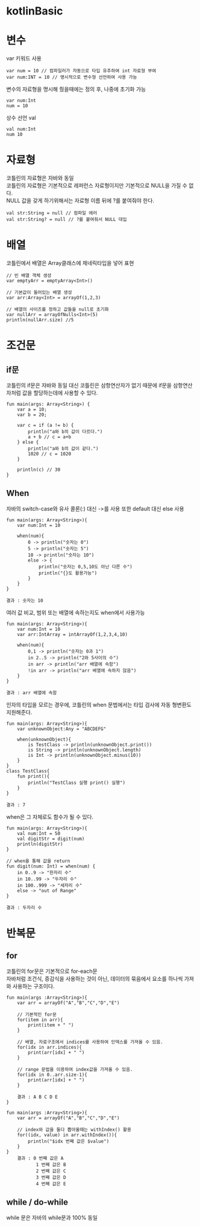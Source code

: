 # kotlinBasic
 
# 변수

var 키워드 사용
```
var num = 10 // 컴파일러가 자동으로 타입 유추하여 int 자료형 부여
var num:INT = 10 // 명시적으로 변수형 선언하여 사용 가능
```
변수의 자료형을 명시해 줬을때에는 정의 후, 나중에 초기화 가능
```
var num:Int
num = 10
```

상수 선언 val
```
val num:Int
num 10
```

# 자료형
코틀린의 자료형은 자바와 동일  
코틀린의 자료형은 기본적으로 레퍼런스 자료형이지만 기본적으로 NULL을 가질 수 없다.  
NULL 값을 갖게 하기위해서는 자료형 이름 뒤에 ?를 붙여줘야 한다.
```
val str:String = null // 컴파일 에러
val str:String? = null // ?를 붙여줘서 NULL 대입
```

# 배열
코틀린에서 배열은 Array클래스에 제네릭타입을 넣어 표현
```
// 빈 배열 객체 생성
var emptyArr = emptyArray<Int>()

// 기본값이 들어있는 배열 생성
var arr:Array<Int> = arrayOf(1,2,3)

// 배열의 사이즈를 정하고 값들을 null로 초기화
var nullArr = arrayOfNulls<Int>(5)
println(nullArr.size) //5
```

# 조건문

## if문  
코틀린의 if문은 자바와 동일
대신 코틀린은 삼항연산자가 없기 때문에 if문을 삼항연산자처럼 값을 할당하는데에 사용할 수 있다.
```
fun main(args: Array<String>) {
    var a = 10;
    var b = 20;

    var c = if (a != b) {
        println("a와 b의 값이 다르다.")
        a + b // c = a+b
    } else {
        println("a와 b의 값이 같다.")
        1020 // c = 1020
    }

    println(c) // 30
}
```

## When
자바의 switch-case와 유사
콜론(:) 대신 ->를 사용 또한 default 대신 else 사용
```
fun main(args: Array<String>){
    var num:Int = 10

    when(num){
        0 -> println("숫자는 0")
        5 -> println("숫자는 5")
        10 -> println("숫자는 10")
        else -> {
            println("숫자는 0,5,10도 아닌 다른 수")
            println("{}도 활용가능")
        }
    }
}

결과 : 숫자는 10
```
여러 값 비교, 범위 또는 배열에 속하는지도 when에서 사용가능
```
fun main(args: Array<String>){
    var num:Int = 10
    var arr:IntArray = intArrayOf(1,2,3,4,10)
    
    when(num){
        0,1 -> println("숫자는 0과 1")
        in 2..5 -> println("2와 5사이의 수")
        in arr -> println("arr 배열에 속함")
        !in arr -> println("arr 배열에 속하지 않음")
    }
}

결과 : arr 배열에 속함
```
인자의 타입을 모르는 경우에, 코틀린의 when 문법에서는 타입 검사에 자동 형변환도 지원해준다.
```
fun main(args: Array<String>){
    var unknownObject:Any = "ABCDEFG"
    
    when(unknownObject){
        is TestClass -> println(unknownObject.print())
        is String -> println(unknownObject.length)
        is Int -> println(unknownObject.minus(10))
    }
}
class TestClass{
    fun print(){
        println("TestClass 실행 print() 실행")
    }
}

결과 : 7
```
when은 그 자체로도 함수가 될 수 있다.
```
fun main(args: Array<String>){
    val num:Int = 50
    val digitStr = digit(num)
    println(digitStr)
}

// when을 통해 값을 return
fun digit(num: Int) = when(num) {
    in 0..9 -> "한자리 수"
    in 10..99 -> "두자리 수"
    in 100..999 -> "세자리 수"
    else -> "out of Range"
}

결과 : 두자리 수
```

# 반복문

## for
코틀린의 for문은 기본적으로 for-each문  
자바처럼 조건식, 증감식을 사용하는 것이 아닌, 데이터의 묶음에서 요소를 하나씩 가져와 사용하는 구조이다.  
```
fun main(args :Array<String>){
    var arr = arrayOf("A","B","C","D","E")

    // 기본적인 for문
    for(item in arr){
        print(item + " ")
    }
    
    // 배열, 자료구조에서 indices를 사용하여 인덱스를 가져올 수 있음.
    for(idx in arr.indices){
        print(arr[idx] + " ")
    }

    // range 문법을 이용하여 index값을 가져올 수 있음.
    for(idx in 0..arr.size-1){
        print(arr[idx] + " ")
    }
    
    결과 : A B C D E
}
```

```
fun main(args :Array<String>){
    var arr = arrayOf("A","B","C","D","E")
    
    // index와 값을 둘다 뽑아올때는 withIndex() 활용
    for((idx, value) in arr.withIndex()){
        println("$idx 번째 값은 $value")
    }
}
    결과 : 0 번째 값은 A
           1 번째 값은 B
           2 번째 값은 C
           3 번째 값은 D
           4 번째 값은 E
```

## while / do-while
while 문은 자바의 while문과 100% 동일

